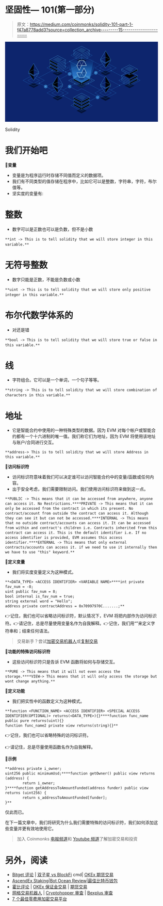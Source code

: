 # 坚固性— 101(第一部分)

> 原文：<https://medium.com/coinmonks/solidity-101-part-1-f47a8778add3?source=collection_archive---------15----------------------->

![](img/fd07cc58a0cdd829804dd1249d611a85.png)

Solidity

# 我们开始吧

💜**变量**

*   变量是为程序运行时存储不同值而定义的数据项。
*   我们有不同类型的值存储在程序中，比如它可以是整数，字符串，字符，布尔值等。
*   坚实度的变量有:

# **整数**

*   数字可以是正数也可以是负数，但不是小数

`**int -> This is to tell solidity that we will store integer in this variable.**`

# **无符号整数**

*   数字只能是正数，不能是负数或小数

`**uint -> This is to tell solidity that we will store only positive integer in this variable.**`

# 布尔代数学体系的

*   对还是错

`**bool -> This is to tell solidity that we will store true or false in this variable.**`

# 线

*   字符组合。它可以是一个单词，一个句子等等。

`**string -> This is to tell solidity that we will store combination of characters in this variable.**`

# 地址

*   它是智能合约中使用的一种特殊类型的数据。因为 EVM 对每个帐户或智能合约都有一个十六进制的唯一值。我们称它们为地址，因为 EVM 将使用该地址与账户/合同进行交互。

```
**address-> This is to tell solidity that we will store Address in this variable.**
```

💜**访问标识符**

*   访问标识符意味着我们可以决定谁可以访问智能合约中的变量/函数或任何内容。
*   出于安全考虑，我们需要限制访问。我们使用访问标识符来做到这一点。

```
**PUBLIC -> This means that it can be accessed from anywhere, anyone can access it. No Restrictions.****PRIVATE -> This means that it can only be accessed from the contract in which its present. No contract/account from outside the contract can access it. Although they can see it but can not be accessed.****INTERNAL -> This means that no outside contract/accounts can access it. It can be accessed from within and contract's children i.e. Contracts inherited from this contract can access it. This is the default identifier i.e. If no access identifier is provided, EVM assumes this access identifier.****EXTERNAL -> This means that only external contracts/accounts can access it. if we need to use it internally then we have to use "this" keyword.**
```

💜**定义变量**

*   我们将实度变量定义为这种模式。

```
**<DATA_TYPE> <ACCESS IDENTIFIER> <VARIABLE NAME>****int private fav_num = -8;
uint public fav_num = 8;
bool internal is_fav_num = true;
string external word = "Hello";
address private contractAddress = 0x70997970C.......;**
```

👉记住，我们也可以省略访问标识符，默认情况下，EVM 将把内部作为访问标识符。👉请记住，总是尽量使用变量名作为自我解释。👉记住，我们用“”来定义字符串和；结束任何语法。

> 交易新手？尝试[加密交易机器人](/coinmonks/crypto-trading-bot-c2ffce8acb2a)或[复制交易](/coinmonks/top-10-crypto-copy-trading-platforms-for-beginners-d0c37c7d698c)

💜**功能的特殊访问标识符**

*   这些访问标识符只是告诉 EVM 函数将如何与存储交互。

```
**PURE -> This means that it will not even access the storage.****VIEW-> This means that it will only access the storage but wont change anything.**
```

💜**定义功能**

*   我们把实性中的函数定义为这种模式。

```
**function <FUNCTION_NAME> <ACCESS IDENTIFIER> <SPECIAL ACCESS IDENTIFIER(OPTIONAL)> returns(<DATA_TYPE>){}****function func_name public pure returns(uint){}
function func_name2 private view returns(string){}**
```

👉记住，我们也可以省略特殊的访问标识符。

👉请记住，总是尽量使用函数名作为自我解释。

💜**示例**

```
**address private i_owner;
uint256 public minimumUsd;****function getOwner() public view returns (address) {
        return i_owner;
}****function getAddressToAmountFunded(address funder) public view returns (uint256) {
        return s_addressToAmountFunded[funder];
}**
```

仅此而已。

在下一篇文章中，我们将研究为什么我们需要特殊的访问标识符，我们如何添加这些变量并更有效地使用它。

> 加入 Coinmonks [电报频道](https://t.me/coincodecap)和 [Youtube 频道](https://www.youtube.com/c/coinmonks/videos)了解加密交易和投资

# 另外，阅读

*   [Bitget 评论](https://coincodecap.com/bitget-review) | [双子星 vs BlockFi](https://coincodecap.com/gemini-vs-blockfi) cmd| [OKEx 期货交易](https://coincodecap.com/okex-futures-trading)
*   [AscendEx Staking](https://coincodecap.com/ascendex-staking)|[Bot Ocean Review](https://coincodecap.com/bot-ocean-review)|[最佳比特币钱包](https://coincodecap.com/bitcoin-wallets-india)
*   [霍比评论](https://coincodecap.com/huobi-review) | [OKEx 保证金交易](https://coincodecap.com/okex-margin-trading) | [期货交易](https://coincodecap.com/futures-trading)
*   [网格交易机器人](https://coincodecap.com/grid-trading) | [Cryptohopper 审查](/coinmonks/cryptohopper-review-a388ff5bae88) | [Bexplus 审查](https://coincodecap.com/bexplus-review)
*   [7 个最佳零费用加密交易平台](https://coincodecap.com/zero-fee-crypto-exchanges)
